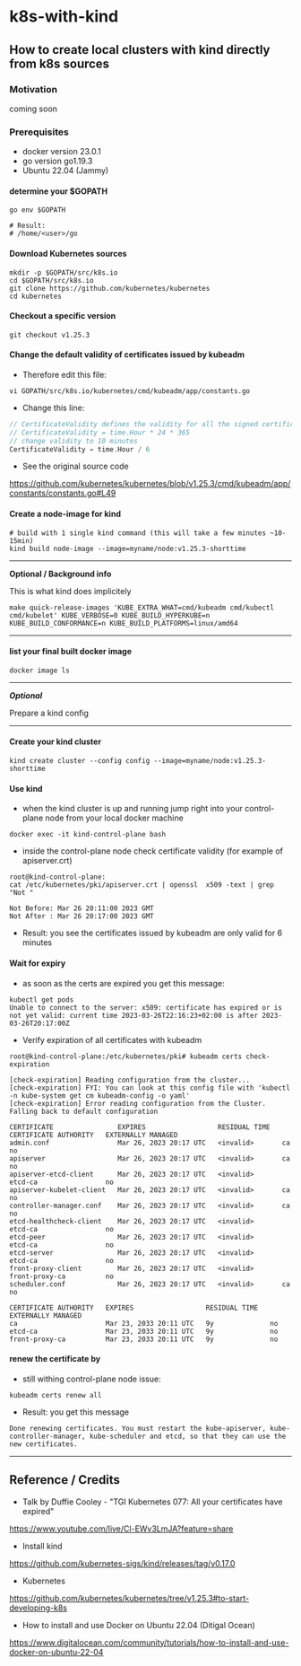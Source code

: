 # k8s-with-kind

## How to create local clusters with kind directly from k8s sources

### Motivation

coming soon

### Prerequisites

- docker version 23.0.1
- go version go1.19.3
- Ubuntu 22.04 (Jammy)


#### determine your $GOPATH

```shell
go env $GOPATH

# Result:
# /home/<user>/go
```

#### Download Kubernetes sources

```shell
mkdir -p $GOPATH/src/k8s.io
cd $GOPATH/src/k8s.io
git clone https://github.com/kubernetes/kubernetes
cd kubernetes
```

#### Checkout a specific version

```shell
git checkout v1.25.3
```

#### Change the default validity of certificates issued by kubeadm

* Therefore edit this file:

```shell
vi GOPATH/src/k8s.io/kubernetes/cmd/kubeadm/app/constants.go
```

* Change this line:

```go
// CertificateValidity defines the validity for all the signed certificates generated by kubeadm
// CertificateValidity = time.Hour * 24 * 365
// change validity to 10 minutes
CertificateValidity = time.Hour / 6
```

* See the original source code

https://github.com/kubernetes/kubernetes/blob/v1.25.3/cmd/kubeadm/app/constants/constants.go#L49

#### Create a node-image for kind

```shell
# build with 1 single kind command (this will take a few minutes ~10-15min)
kind build node-image --image=myname/node:v1.25.3-shorttime
```

---

**Optional / Background info**

This is what kind does implicitely

```shell
make quick-release-images 'KUBE_EXTRA_WHAT=cmd/kubeadm cmd/kubectl cmd/kubelet' KUBE_VERBOSE=0 KUBE_BUILD_HYPERKUBE=n KUBE_BUILD_CONFORMANCE=n KUBE_BUILD_PLATFORMS=linux/amd64
```

---

#### list your final built docker image

```shell
docker image ls
```

---

***Optional***

Prepare a kind config

---


#### Create your kind cluster

```shell 
kind create cluster --config config --image=myname/node:v1.25.3-shorttime
```

#### Use kind

* when the kind cluster is up and running jump right into your control-plane node from your local docker machine

```shell
docker exec -it kind-control-plane bash
```

* inside the control-plane node check certificate validity (for example of apiserver.crt)

```shell
root@kind-control-plane:
cat /etc/kubernetes/pki/apiserver.crt | openssl  x509 -text | grep "Not "      

Not Before: Mar 26 20:11:00 2023 GMT
Not After : Mar 26 20:17:00 2023 GMT
```

* Result: you see the certificates issued by kubeadm are only valid for 6 minutes

#### Wait for expiry

* as soon as the certs are expired you get this message:

```shell
kubectl get pods
Unable to connect to the server: x509: certificate has expired or is not yet valid: current time 2023-03-26T22:16:23+02:00 is after 2023-03-26T20:17:00Z
```

* Verify expiration of all certificates with kubeadm

```shell
root@kind-control-plane:/etc/kubernetes/pki# kubeadm certs check-expiration
```

```text
[check-expiration] Reading configuration from the cluster...
[check-expiration] FYI: You can look at this config file with 'kubectl -n kube-system get cm kubeadm-config -o yaml'
[check-expiration] Error reading configuration from the Cluster. Falling back to default configuration

CERTIFICATE                EXPIRES                  RESIDUAL TIME   CERTIFICATE AUTHORITY   EXTERNALLY MANAGED
admin.conf                 Mar 26, 2023 20:17 UTC   <invalid>       ca                      no      
apiserver                  Mar 26, 2023 20:17 UTC   <invalid>       ca                      no      
apiserver-etcd-client      Mar 26, 2023 20:17 UTC   <invalid>       etcd-ca                 no      
apiserver-kubelet-client   Mar 26, 2023 20:17 UTC   <invalid>       ca                      no      
controller-manager.conf    Mar 26, 2023 20:17 UTC   <invalid>       ca                      no      
etcd-healthcheck-client    Mar 26, 2023 20:17 UTC   <invalid>       etcd-ca                 no      
etcd-peer                  Mar 26, 2023 20:17 UTC   <invalid>       etcd-ca                 no      
etcd-server                Mar 26, 2023 20:17 UTC   <invalid>       etcd-ca                 no      
front-proxy-client         Mar 26, 2023 20:17 UTC   <invalid>       front-proxy-ca          no      
scheduler.conf             Mar 26, 2023 20:17 UTC   <invalid>       ca                      no      

CERTIFICATE AUTHORITY   EXPIRES                  RESIDUAL TIME   EXTERNALLY MANAGED
ca                      Mar 23, 2033 20:11 UTC   9y              no      
etcd-ca                 Mar 23, 2033 20:11 UTC   9y              no      
front-proxy-ca          Mar 23, 2033 20:11 UTC   9y              no
```

#### renew the certificate by

* still withing control-plane node issue:

```shell
kubeadm certs renew all
```

* Result: you get this message

```text
Done renewing certificates. You must restart the kube-apiserver, kube-controller-manager, kube-scheduler and etcd, so that they can use the new certificates.
```

---

## Reference / Credits

* Talk by Duffie Cooley - "TGI Kubernetes 077: All your certificates have expired"

https://www.youtube.com/live/Cl-EWv3LmJA?feature=share

* Install kind

https://github.com/kubernetes-sigs/kind/releases/tag/v0.17.0

* Kubernetes

https://github.com/kubernetes/kubernetes/tree/v1.25.3#to-start-developing-k8s

* How to install and use Docker on Ubuntu 22.04 (Ditigal Ocean)

https://www.digitalocean.com/community/tutorials/how-to-install-and-use-docker-on-ubuntu-22-04
